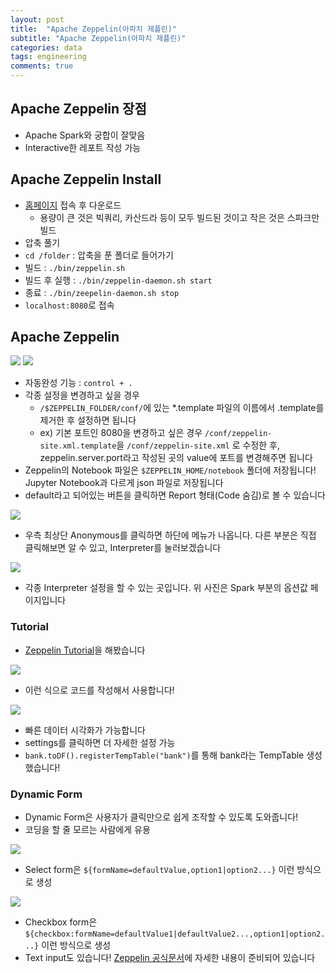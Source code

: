 ```yaml
---
layout: post
title:  "Apache Zeppelin(아파치 제플린)"
subtitle: "Apache Zeppelin(아파치 제플린)"
categories: data
tags: engineering
comments: true
---
```


## Apache Zeppelin 장점
- Apache Spark와 궁합이 잘맞음
- Interactive한 레포트 작성 가능

## Apache Zeppelin Install
- [홈페이지](https://zeppelin.apache.org/) 접속 후 다운로드
	- 용량이 큰 것은 빅쿼리, 카산드라 등이 모두 빌드된 것이고 작은 것은 스파크만 빌드
- 압축 풀기
- ```cd /folder``` : 압축을 푼 폴더로 들어가기
- 빌드 : ```./bin/zeppelin.sh```
- 빌드 후 실행 : ```./bin/zeppelin-daemon.sh start```
- 종료 : ```./bin/zeepelin-daemon.sh stop```
- ```localhost:8080```로 접속

## Apache Zeppelin
<img src="https://www.dropbox.com/s/h7sh5zm5djtgz4w/%EC%8A%A4%ED%81%AC%EB%A6%B0%EC%83%B7%202018-06-02%2015.00.09.png?raw=1">

<img src="https://www.dropbox.com/s/w5vwxcqcs57se0w/%EC%8A%A4%ED%81%AC%EB%A6%B0%EC%83%B7%202018-06-02%2016.17.08.png?raw=1">

- 자동완성 기능 : ```control + .```
- 각종 설정을 변경하고 싶을 경우
	- ```/$ZEPPELIN_FOLDER/conf/```에 있는 *.template 파일의 이름에서 .template를 제거한 후 설정하면 됩니다
	- ex) 기본 포트인 8080을 변경하고 싶은 경우 ```/conf/zeppelin-site.xml.template```을 ```/conf/zeppelin-site.xml``` 로 수정한 후, zeppelin.server.port라고 작성된 곳의 value에 포트를 변경해주면 됩니다
- Zeppelin의 Notebook 파일은 ```$ZEPPELIN_HOME/notebook``` 폴더에 저장됩니다! Jupyter Notebook과 다르게 json 파일로 저장됩니다
- default라고 되어있는 버튼을 클릭하면 Report 형태(Code 숨김)로 볼 수 있습니다


<img src="https://www.dropbox.com/s/qgny154j547wi4o/%EC%8A%A4%ED%81%AC%EB%A6%B0%EC%83%B7%202018-06-03%2013.52.46.png?raw=1">

- 우측 최상단 Anonymous를 클릭하면 하단에 메뉴가 나옵니다. 다른 부분은 직접 클릭해보면 알 수 있고, Interpreter를 눌러보겠습니다

<img src="https://www.dropbox.com/s/adnemwoq48afcxz/%EC%8A%A4%ED%81%AC%EB%A6%B0%EC%83%B7%202018-06-03%2013.53.30.png?raw=1">

- 각종 Interpreter 설정을 할 수 있는 곳입니다. 위 사진은 Spark 부분의 옵션값 페이지입니다

### Tutorial
- [Zeppelin Tutorial](https://zeppelin.apache.org/docs/0.7.3/quickstart/tutorial.html#tutorial-with-local-file)을 해봤습니다

<img src="https://www.dropbox.com/s/txpbre864nrsibz/%EC%8A%A4%ED%81%AC%EB%A6%B0%EC%83%B7%202018-06-03%2014.20.20.png?raw=1">

- 이런 식으로 코드를 작성해서 사용합니다!

<img src="https://www.dropbox.com/s/q942roxo1e9zp8i/%EC%8A%A4%ED%81%AC%EB%A6%B0%EC%83%B7%202018-06-03%2014.21.12.png?raw=1">

- 빠른 데이터 시각화가 가능합니다
- settings를 클릭하면 더 자세한 설정 가능
- ```bank.toDF().registerTempTable("bank")```를 통해 bank라는 TempTable 생성했습니다!

### Dynamic Form
- Dynamic Form은 사용자가 클릭만으로 쉽게 조작할 수 있도록 도와줍니다!
- 코딩을 할 줄 모르는 사람에게 유용

<img src="https://www.dropbox.com/s/9ixvoju7gk1qsbp/%EC%8A%A4%ED%81%AC%EB%A6%B0%EC%83%B7%202018-06-03%2014.22.10.png?raw=1">

- Select form은 ```${formName=defaultValue,option1|option2...}``` 이런 방식으로 생성


<img src="https://www.dropbox.com/s/ea7afuwlkv0ansr/%EC%8A%A4%ED%81%AC%EB%A6%B0%EC%83%B7%202018-06-03%2014.23.54.png?raw=1">

- Checkbox form은 ```${checkbox:formName=defaultValue1|defaultValue2...,option1|option2...}``` 이런 방식으로 생성
- Text input도 있습니다! [Zeppelin 공식문서](https://zeppelin.apache.org/docs/0.7.3/manual/dynamicform.html)에 자세한 내용이 준비되어 있습니다


